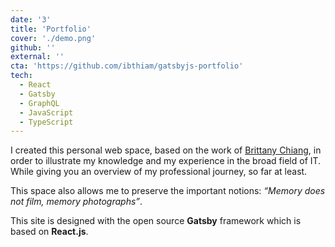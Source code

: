 ```yaml
---
date: '3'
title: 'Portfolio'
cover: './demo.png'
github: ''
external: ''
cta: 'https://github.com/ibthiam/gatsbyjs-portfolio'
tech:
  - React
  - Gatsby
  - GraphQL
  - JavaScript
  - TypeScript
---
```


I created this personal web space, based on the work of [Brittany Chiang](https://brittanychiang.com/), in order to illustrate my knowledge and my experience in the broad field of IT. While giving you an overview of my professional journey, so far at least.

This space also allows me to preserve the important notions: *“Memory does not film, memory photographs”*.

This site is designed with the open source **Gatsby** framework which is based on **React.js**.
